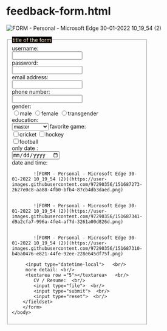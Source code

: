 # feedback-form.html

![FORM - Personal - Microsoft​ Edge 30-01-2022 10_19_54 (2)](https://user-images.githubusercontent.com/97290356/151687273-2627e0c8-aa88-4fb0-bfb4-87cb4db3daed.png)

<!DOCTYPE html>
<html>
    <head>
        <title>FORM</title>
    </head><body>
        <form style ="width: 300px">
        <fieldset>
        <legend style ="background: black;color:blanchedalmond">title of the form</legend>
      username:   <br/>
      <input type="text"> <br/>
      password: <br/>
      <input type ="password">   <br/> 
      email address: <br/>
      <input type ="email">    <br/>
      phone number: <br/>
      <input type="  number"> <br/>
      gender:<br/>
      <input type ="radio" name="gender" value="m">male
      <input type="radio"name="gender"vakue-="f">female
      <input type ="radio"name="gender"value="t">transgender  <br/>
      education:  <br/>
      <select name ="education"> 
          <option value ="master">master</option>
           <option value ="bachelore">bachelore</option>
           <option value ="intermediate">intermediate</option>
      </select>
        favorite game:  <br/>
        <input type ="checkbox"name="game" value="n">cricket
        <input type="checkbox"name="game" value="h">hockey   <br/>
        <input type="checkbox"name="game"vakue="f">football  <br/>
         only date :   <br/>
         <input type="date">   <br/>
         date and time:  <br/>
            
            
            
            ![FORM - Personal - Microsoft​ Edge 30-01-2022 10_19_54 (2)](https://user-images.githubusercontent.com/97290356/151687273-2627e0c8-aa88-4fb0-bfb4-87cb4db3daed.png)
            
            
            ![FORM - Personal - Microsoft​ Edge 30-01-2022 10_19_54 (2)](https://user-images.githubusercontent.com/97290356/151687341-d9a2cfa7-996a-4fe4-af7d-3261a00d826d.png)

            
            ![FORM - Personal - Microsoft​ Edge 30-01-2022 10_19_54 (2)](https://user-images.githubusercontent.com/97290356/151687310-b4ba0476-e821-44fe-92ee-228e645df75f.png)

         <input type="datetime-local">   <br/>
         more detail: <br/>
         <textarea row ="5"></textarea>   <br/>
            CV / Resume:  <br/>
            <input type="file">  <br/>
            <input type="submit">  <br/>
            <input type="reset">  <br/>
        </fieldset>
        </form>
    </body>
</html>
